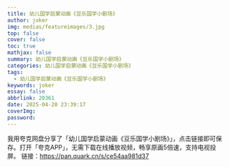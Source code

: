 ```yaml
---
title: 幼儿国学启蒙动画《豆乐国学小剧场》
author: joker
img: medias/featureimages/3.jpg
top: false
cover: false
toc: true
mathjax: false
summary: 幼儿国学启蒙动画《豆乐国学小剧场》
categories: 幼儿国学启蒙动画《豆乐国学小剧场》
tags:
  - 幼儿国学启蒙动画《豆乐国学小剧场》
keywords: joker
essay: false
abbrlink: 20361
date: 2025-04-20 23:39:17
coverImg:
password:
---
```


我用夸克网盘分享了「幼儿国学启蒙动画《豆乐国学小剧场》」，点击链接即可保存。打开「夸克APP」，无需下载在线播放视频，畅享原画5倍速，支持电视投屏。
链接：https://pan.quark.cn/s/ce54aa981d37
